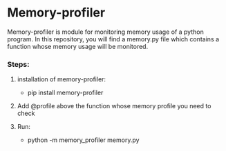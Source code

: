 # Memory-profiler
Memory-profiler is module for monitoring memory usage of a python program.
In this repository, you will find a memory.py file which contains a function whose memory usage will be monitored.

### Steps:
1) installation of memory-profiler:
    - pip install memory-profiler

2) Add @profile above the function whose memory profile you need to check

3) Run:
    - python -m memory_profiler memory.py
